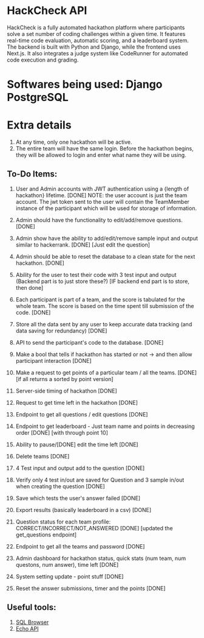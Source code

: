 # HackCheck API
 HackCheck is a fully automated hackathon platform where participants solve a set number of coding challenges within a given time. It features real-time code evaluation, automatic scoring, and a leaderboard system. The backend is built with Python and Django, while the frontend uses Next.js. It also integrates a judge system like CodeRunner for automated code execution and grading.

# Softwares being used: Django PostgreSQL

# Extra details
1. At any time, only one hackathon will be active.
2. The entire team will have the same login. Before the hackathon begins, they will be allowed to login and enter what name they will be using.

## To-Do Items:
1. User and Admin accounts with JWT authentication using a {length of hackathon} lifetime. [DONE]
NOTE: the user account is just the team account. The jwt token sent to the user will contain the TeamMember instance of the participant which will be used for storage of information.
2. Admin should have the functionality to edit/add/remove questions. [DONE]
3. Admin show have the ability to add/edit/remove sample input and output similar to hackerrank. [DONE] [Just edit the question]
4. Admin should be able to reset the database to a clean state for the next hackathon. [DONE]
5. Ability for the user to test their code with 3 test input and output (Backend part is to just store these?) [IF backend end part is to store, then done]
6. Each participant is part of a team, and the score is tabulated for the whole team. The score is based on the time spent till submission of the code. [DONE]
7. Store all the data sent by any user to keep accurate data tracking (and data saving for redundancy) [DONE]
8. API to send the participant's code to the database. [DONE]

9. Make a bool that tells if hackathon has started or not -> and then allow participant interaction [DONE]
10. Make a request to get points of a particular team / all the teams. [DONE] [if all returns a sorted by point version]
11. Server-side timing of hackathon [DONE]
12. Request to get time left in the hackathon [DONE]
13. Endpoint to get all questions / edit questions [DONE]
14. Endpoint to get leaderboard - Just team name and points in decreasing order [DONE] [with through point 10]
15. Ability to pause/[DONE] edit the time left [DONE]
16. Delete teams [DONE]
17. 4 Test input and output add to the question [DONE]
18. Verify only 4 test in/out are saved for Question and 3 sample in/out when creating the question [DONE]
19. Save which tests the user's answer failed [DONE]
20. Export results (basically leaderboard in a csv) [DONE]
21. Question status for each team profile: CORRECT/INCORRECT/NOT_ANSWERED [DONE] [updated the get_questions endpoint]
22. Endpoint to get all the teams and password [DONE]
23. Admin dashboard for hackathon status, quick stats (num team, num questons, num answer), time left [DONE]
24. System setting update - point stuff [DONE]
25. Reset the answer submissions, timer and the points [DONE]

## Useful tools:
1. [SQL Browser](https://sqlitebrowser.org/dl/)
2. [Echo API](https://marketplace.visualstudio.com/items?itemName=EchoAPI.echoapi-for-vscode)